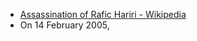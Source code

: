 - [Assassination of Rafic Hariri - Wikipedia](https://en.wikipedia.org/wiki/Assassination_of_Rafic_Hariri)
- On 14 February 2005, 